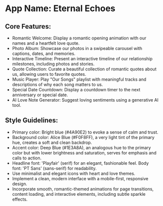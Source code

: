 # **App Name**: Eternal Echoes

## Core Features:

- Romantic Welcome: Display a romantic opening animation with our names and a heartfelt love quote.
- Photo Album: Showcase our photos in a swipeable carousel with captions, dates, and memories.
- Interactive Timeline: Present an interactive timeline of our relationship milestones, including photos and stories.
- Quote Collection: Curate a beautiful collection of romantic quotes about us, allowing users to favorite quotes.
- Music Player: Play "Our Songs" playlist with meaningful tracks and descriptions of why each song matters to us.
- Special Date Countdown: Display a countdown timer to the next anniversary or special date.
- AI Love Note Generator: Suggest loving sentiments using a generative AI tool.

## Style Guidelines:

- Primary color: Bright blue (#4A90E2) to evoke a sense of calm and trust.
- Background color: Alice Blue (#F0F8FF), a very light tint of the primary hue, creates a soft and clean backdrop.
- Accent color: Deep Blue (#1E3A8A), an analogous hue to the primary color but with lower brightness and saturation, serves for emphasis and calls to action.
- Headline font: 'Playfair' (serif) for an elegant, fashionable feel. Body font: 'PT Sans' (sans-serif) for readability.
- Use minimalist and elegant icons with heart and love themes.
- Implement a clean, modern interface with a mobile-first, responsive design.
- Incorporate smooth, romantic-themed animations for page transitions, content loading, and interactive elements, including subtle sparkle effects.